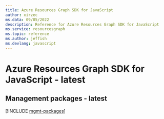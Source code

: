 ```yaml
---
title: Azure Resources Graph SDK for JavaScript
author: xirzec
ms.data: 09/05/2022
description: Reference for Azure Resources Graph SDK for JavaScript
ms.service: resourcesgraph
ms.topic: reference
ms.author: jeffish
ms.devlang: javascript
---
```

# Azure Resources Graph SDK for JavaScript - latest

## Management packages - latest
[!INCLUDE [mgmt-packages](resources-graph-mgmt-index.md)]